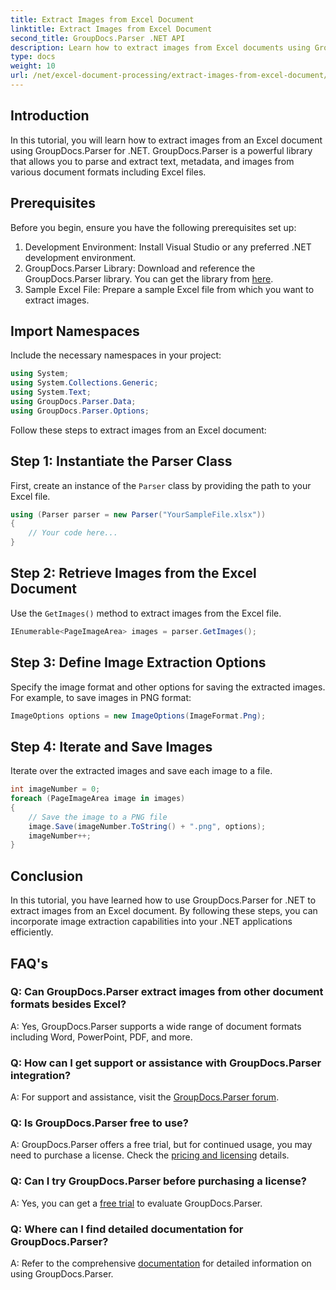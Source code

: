 ```yaml
---
title: Extract Images from Excel Document
linktitle: Extract Images from Excel Document
second_title: GroupDocs.Parser .NET API
description: Learn how to extract images from Excel documents using GroupDocs.Parser for .NET. Step-by-step guide with code examples.
type: docs
weight: 10
url: /net/excel-document-processing/extract-images-from-excel-document/
---
```

## Introduction
In this tutorial, you will learn how to extract images from an Excel document using GroupDocs.Parser for .NET. GroupDocs.Parser is a powerful library that allows you to parse and extract text, metadata, and images from various document formats including Excel files.
## Prerequisites
Before you begin, ensure you have the following prerequisites set up:
1. Development Environment: Install Visual Studio or any preferred .NET development environment.
2. GroupDocs.Parser Library: Download and reference the GroupDocs.Parser library. You can get the library from [here](https://releases.groupdocs.com/parser/net/).
3. Sample Excel File: Prepare a sample Excel file from which you want to extract images.
## Import Namespaces
Include the necessary namespaces in your project:
```csharp
using System;
using System.Collections.Generic;
using System.Text;
using GroupDocs.Parser.Data;
using GroupDocs.Parser.Options;
```
Follow these steps to extract images from an Excel document:
## Step 1: Instantiate the Parser Class
First, create an instance of the `Parser` class by providing the path to your Excel file.
```csharp
using (Parser parser = new Parser("YourSampleFile.xlsx"))
{
    // Your code here...
}
```
## Step 2: Retrieve Images from the Excel Document
Use the `GetImages()` method to extract images from the Excel file.
```csharp
IEnumerable<PageImageArea> images = parser.GetImages();
```
## Step 3: Define Image Extraction Options
Specify the image format and other options for saving the extracted images. For example, to save images in PNG format:
```csharp
ImageOptions options = new ImageOptions(ImageFormat.Png);
```
## Step 4: Iterate and Save Images
Iterate over the extracted images and save each image to a file.
```csharp
int imageNumber = 0;
foreach (PageImageArea image in images)
{
    // Save the image to a PNG file
    image.Save(imageNumber.ToString() + ".png", options);
    imageNumber++;
}
```
## Conclusion
In this tutorial, you have learned how to use GroupDocs.Parser for .NET to extract images from an Excel document. By following these steps, you can incorporate image extraction capabilities into your .NET applications efficiently.

## FAQ's
### Q: Can GroupDocs.Parser extract images from other document formats besides Excel?
A: Yes, GroupDocs.Parser supports a wide range of document formats including Word, PowerPoint, PDF, and more.
### Q: How can I get support or assistance with GroupDocs.Parser integration?
A: For support and assistance, visit the [GroupDocs.Parser forum](https://forum.groupdocs.com/c/parser/17).
### Q: Is GroupDocs.Parser free to use?
A: GroupDocs.Parser offers a free trial, but for continued usage, you may need to purchase a license. Check the [pricing and licensing](https://purchase.groupdocs.com/buy) details.
### Q: Can I try GroupDocs.Parser before purchasing a license?
A: Yes, you can get a [free trial](https://releases.groupdocs.com/) to evaluate GroupDocs.Parser.
### Q: Where can I find detailed documentation for GroupDocs.Parser?
A: Refer to the comprehensive [documentation](https://reference.groupdocs.com/parser/net/) for detailed information on using GroupDocs.Parser.
